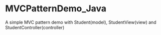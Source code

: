 # MVCPatternDemo_Java
A simple MVC pattern demo with Student(model), StudentView(view) and StudentController(controller)
